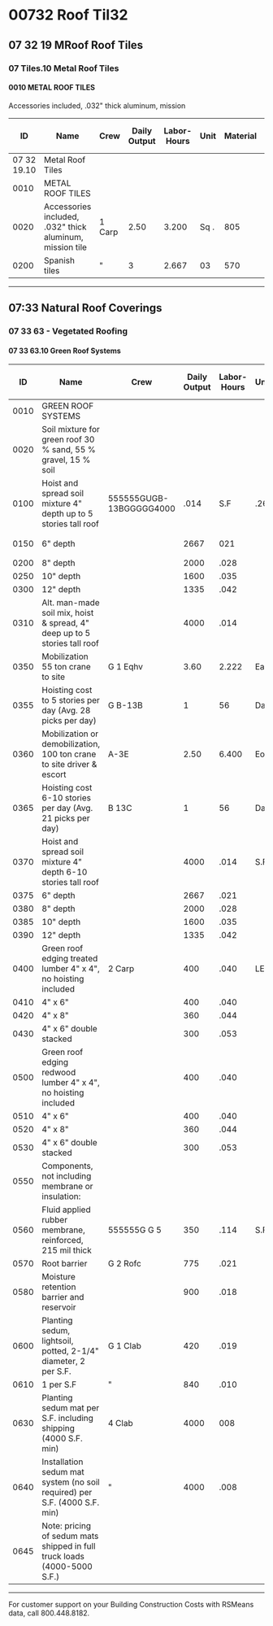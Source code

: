 # 00732 Roof Til32

## 07 32 19 MRoof Roof Tiles

### 07 Tiles.10 Metal Roof Tiles

#### 0010 METAL ROOF TILES

Accessories included, .032" thick aluminum, mission

| ID    | Name                                                                 | Crew   | Daily Output | Labor-Hours | Unit | Material | Labor | Equipment | Total | Total Incl O&P |
|-------|----------------------------------------------------------------------|--------|-------------|-------------|------|----------|-------|-----------|-------|----------------|
| 07 32 19.10 | Metal Roof Tiles                                                |        |             |             |      |          |       |           |       |                |
| 0010  | METAL ROOF TILES                                                     |        |             |             |      |          |       |           |       |                |
| 0020  | Accessories included, .032" thick aluminum, mission tile              | 1 Carp | 2.50        | 3.200       | Sq . | 805      | 180   |           | 985   | 1,15           |
| 0200  | Spanish tiles                                                        | "      | 3           | 2.667       | 03   | 570      | 150   |           | 720   | 85             |

---

## 07:33 Natural Roof Coverings

### 07 33 63 - Vegetated Roofing

#### 07 33 63.10 Green Roof Systems

| ID    | Name                                                                 | Crew   | Daily Output | Labor-Hours | Unit | Material | Labor | Equipment | Total | Total Incl O&P |
|-------|----------------------------------------------------------------------|--------|-------------|-------------|------|----------|-------|-----------|-------|----------------|
| 0010  | GREEN ROOF SYSTEMS                                                   |        |             |             |      |          |       |           |       |                |
| 0020  | Soil mixture for green roof 30 % sand, 55 % gravel, 15 % soil         |        |             |             |      |          |       |           |       |                |
| 0100  | Hoist and spread soil mixture 4" depth up to 5 stories tall roof      | 555555GUGB-13BGGGGG4000 | .014 | S.F | .26 | .69 | ནཱ.57 | 1.52 | 1.9 |
| 0150  | 6" depth                                                             |        | 2667        | 021         |      | .39      | 1.04  | ཡྻ.85     | 2.28  | 2.9            |
| 0200  | 8" depth                                                             |        | 2000        | .028        |      | .52      | 1.39  | 1.13      | 3.04  | 3.8            |
| 0250  | 10" depth                                                            |        | 1600        | .035        |      | .65      | 1.74  | 1.42      | 3.81  | 4.8            |
| 0300  | 12" depth                                                            |        | 1335        | .042        |      | .78      | 2.08  | 1.70      | 4.56  | 5.8            |
| 0310  | Alt. man-made soil mix, hoist & spread, 4" deep up to 5 stories tall roof |        | 4000        | .014        |      | 1.78     | .69   | ཞེ        | 3.04  | 3.6            |
| 0350  | Mobilization 55 ton crane to site                                    | G 1 Eqhv | 3.60      | 2.222       | Ea . |          | 141   |           | 141   | 210            |
| 0355  | Hoisting cost to 5 stories per day (Avg. 28 picks per day)           | G B-13B | 1          | 56          | Day  |          | 2,775 | 2,275     | 5,050 | 6,625          |
| 0360  | Mobilization or demobilization, 100 ton crane to site driver & escort| A-3E    | 2.50       | 6.400       | Eo . |          | 375   | 72        | 447   | 635            |
| 0365  | Hoisting cost 6-10 stories per day (Avg. 21 picks per day)           | B 13C   | 1          | 56          | Day  |          | 2,775 | 1,400     | 4,175 | 5,675          |
| 0370  | Hoist and spread soil mixture 4" depth 6-10 stories tall roof        |        | 4000        | .014        | S.F. | .26      | .69   | .35       | 1.30  | 1.7            |
| 0375  | 6" depth                                                             |        | 2667        | .021        |      | .39      | 1.04  | .53       | 1.96  | 2.5            |
| 0380  | 8" depth                                                             |        | 2000        | .028        |      | .52      | 1.39  | .70       | 2.61  | 3.4            |
| 0385  | 10" depth                                                            |        | 1600        | .035        |      | .65      | 1.74  | .88       | 3.27  | 4.2            |
| 0390  | 12" depth                                                            |        | 1335        | .042        |      | .78      | 2.08  | 1.05      | 3.91  | 5.             |
| 0400  | Green roof edging treated lumber 4" x 4", no hoisting included       | 2 Carp | 400         | .040        | LE   | 1.63     | 2.25  |           | 3.88  | 5.             |
| 0410  | 4" x 6"                                                              |        | 400         | .040        |      | 2.83     | 2.25  |           | 5.08  | 6.4            |
| 0420  | 4" x 8"                                                              |        | 360         | .044        |      | 6.75     | 2.50  |           | 9.25  | 11.1           |
| 0430  | 4" x 6" double stacked                                               |        | 300         | .053        |      | 5.65     | 3     |           | 8.65  | 10.7           |
| 0500  | Green roof edging redwood lumber 4" x 4", no hoisting included       |        | 400         | .040        |      | 12.35    | 2.25  |           | 14.60 | 16.9           |
| 0510  | 4" x 6"                                                              |        | 400         | .040        |      | 19.65    | 2.25  |           | 21.90 | 25             |
| 0520  | 4" x 8"                                                              |        | 360         | .044        |      | 37       | 2.50  |           | 39.50 | 44             |
| 0530  | 4" x 6" double stacked                                               |        | 300         | .053        |      | 39.50    | 3     |           | 42.50 | 47.5           |
| 0550  | Components, not including membrane or insulation:                    |        |             |             |      |          |       |           |       |                |
| 0560  | Fluid applied rubber membrane, reinforced, 215 mil thick             | 555555G G 5 | 350   | .114        | S.F  | .27      | 5.15  | .48       | 5.90  | 9.             |
| 0570  | Root barrier                                                         | G 2 Rofc | 775      | .021        |      | .99      | 1.02  |           | 2.01  | 2.7            |
| 0580  | Moisture retention barrier and reservoir                             |        | 900         | .018        |      | 3.97     | .88   |           | 4.85  | 5.8            |
| 0600  | Planting sedum, lightsoil, potted, 2-1/4" diameter, 2 per S.F.       | G 1 Clab | 420      | .019        |      | 15.95    | .87   |           | 16.82 | 18.8           |
| 0610  | 1 per S.F                                                            | "      | 840         | .010        |      | 8        | .43   |           | 8.43  | 9.4            |
| 0630  | Planting sedum mat per S.F. including shipping (4000 S.F. min)       | 4 Clab | 4000        | 008         |      | 19.15    | .36   |           | 19.51 | 21.5           |
| 0640  | Installation sedum mat system (no soil required) per S.F. (4000 S.F. min) | " | 4000 | .008 | | 26.50 | .36 | | 26.86 | 30 |
| 0645  | Note: pricing of sedum mats shipped in full truck loads (4000-5000 S.F.) | | | | | | | | | | |

---

For customer support on your Building Construction Costs with RSMeans data, call 800.448.8182.